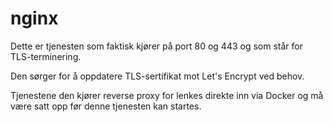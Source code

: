 # nginx

Dette er tjenesten som faktisk kjører på port 80 og 443 og som står for TLS-terminering.

Den sørger for å oppdatere TLS-sertifikat mot Let's Encrypt ved behov.

Tjenestene den kjører reverse proxy for lenkes direkte inn via Docker og må være satt opp før denne tjenesten kan startes.
